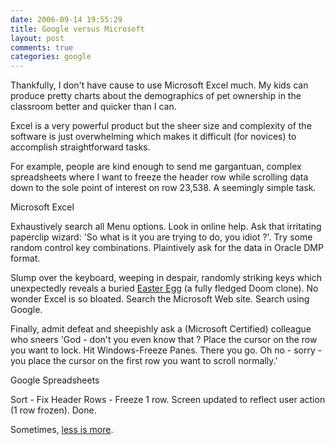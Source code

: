 ```yaml
---
date: 2006-09-14 19:55:29
title: Google versus Microsoft
layout: post
comments: true
categories: google
---
```

Thankfully, I don't have cause to use Microsoft Excel much. My kids can
produce pretty charts about the demographics of pet ownership in the
classroom better and quicker than I can.

Excel is a very powerful product but the sheer size and complexity of
the software is just overwhelming which makes it difficult (for novices)
to accomplish straightforward tasks.

For example, people are kind enough to send me gargantuan, complex
spreadsheets where I want to freeze the header row while scrolling data
down to the sole point of interest on row 23,538. A seemingly simple
task.

Microsoft Excel

Exhaustively search all Menu options. Look in online help. Ask that
irritating paperclip wizard: 'So what is it you are trying to do, you
idiot ?'. Try some random control key combinations. Plaintively ask for
the data in Oracle DMP format.

Slump over the keyboard, weeping in despair, randomly striking keys
which unexpectedly reveals a buried
[Easter Egg](http://www.eeggs.com/items/719.html) (a fully fledged
Doom clone).  No wonder Excel is so bloated. Search the Microsoft Web
site. Search using Google.

Finally, admit defeat and sheepishly ask a (Microsoft Certified)
colleague who sneers 'God - don't you even know that ? Place the cursor
on the row you want to lock. Hit Windows-Freeze Panes. There you go. Oh
no - sorry - you place the cursor on the first row you want to scroll
normally.'

Google Spreadsheets

Sort - Fix Header Rows - Freeze 1 row. Screen updated to reflect user
action (1 row frozen). Done.

Sometimes,
[less is more](http://www.nbrightside.com/blog/2006/01/16/less-is-more/).
